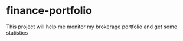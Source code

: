 # finance-portfolio
This project will help me monitor my brokerage portfolio and get some statistics
